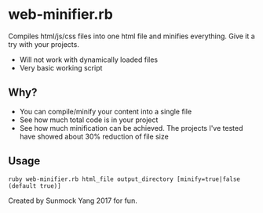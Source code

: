 # web-minifier.rb
Compiles html/js/css files into one html file and minifies everything. Give it a try with your projects.
- Will not work with dynamically loaded files
- Very basic working script

## Why?
- You can compile/minify your content into a single file
- See how much total code is in your project
- See how much minification can be achieved. The projects I've tested have showed about 30% reduction of file size

## Usage
`ruby web-minifier.rb html_file output_directory [minify=true|false (default true)]`

Created by Sunmock Yang 2017 for fun.
